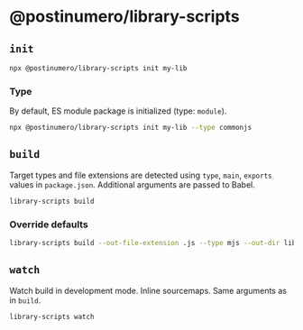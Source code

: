 # @postinumero/library-scripts

## `init`

```sh
npx @postinumero/library-scripts init my-lib
```

### Type

By default, ES module package is initialized (type: `module`).

```sh
npx @postinumero/library-scripts init my-lib --type commonjs
```

## `build`

Target types and file extensions are detected using `type`, `main`, `exports` values in `package.json`. Additional arguments are passed to Babel.

```sh
library-scripts build
```

### Override defaults

```sh
library-scripts build --out-file-extension .js --type mjs --out-dir lib/mjs
```

## `watch`

Watch build in development mode. Inline sourcemaps. Same arguments as in `build`.

```sh
library-scripts watch
```

